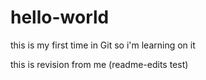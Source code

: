 # hello-world
this is my first time in Git so i'm learning on it

this is revision from me (readme-edits test)
